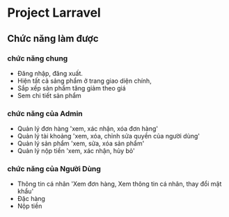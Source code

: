# Project Larravel

## Chức năng làm được

### chức năng chung
- Đăng nhập, đăng xuất.
- Hiện tất cả sảng phẩm ở trang giao diện chính, 
- Sắp xếp sản phẩm tăng giảm theo giá
- Sem chi tiết sản phẩm

### chức năng của Admin
- Quản lý đơn hàng 'xem, xác nhận, xóa đơn hàng'
- Quản lý tài khoảng 'xem, xóa, chỉnh sửa quyền của người dùng'
- Quản lý sản phẩm 'xem, sửa, xóa sản phẩm'
- Quản lý nộp tiền 'xem, xác nhận, hủy bỏ'

### chức năng của Người Dùng
- Thông tin cá nhân 'Xem đơn hàng, Xem thông tin cá nhân, thay đổi mật khẩu'
- Đặc hàng
- Nộp tiền

